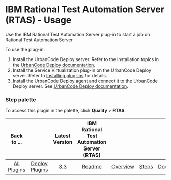 
# IBM Rational Test Automation Server (RTAS) - Usage

Use the IBM Rational Test Automation Server plug-in to start a job on Rational Test Automation Server.

To use the plug-in:

1. Install the UrbanCode Deploy server. Refer to the installation topics in the [UrbanCode Deploy documentation](http://www.ibm.com/support/knowledgecenter/SS4GSP/ucd_welcome.html).
2. Install the Service Virtualization plug-in on the UrbanCode Deploy server. Refer to  [Installing plug-ins](https://community.ibm.com/community/user/wasdevops/blogs/laurel-dickson-bull1/2022/06/13/install-plugins) for details.
3. Install the UrbanCode Deploy agent and connect it to the UrbanCode Deploy server. See [UrbanCode Deploy documentation](http://www.ibm.com/support/knowledgecenter/SS4GSP/ucd_welcome.html).

### Step palette

To access this plugin in the palette, click **Quality** > **RTAS**.


|Back to ...||Latest Version|IBM Rational Test Automation Server (RTAS) ||||
| :---: | :---: | :---: | :---: | :---: | :---: | :---: |
|[All Plugins](../../index.md)|[Deploy Plugins](../README.md)|[3.3](https://raw.githubusercontent.com/UrbanCode/IBM-UCD-PLUGINS/main/files/RTAS-UCD/RTAS-UCD-3.3.zip)|[Readme](README.md)|[Overview](overview.md)|[Steps](steps.md)|[Downloads](downloads.md)|
